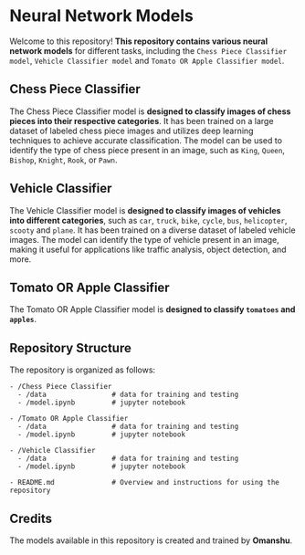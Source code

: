 # Neural Network Models
Welcome to this repository! **This repository contains various neural network models** for different tasks, including the `Chess Piece Classifier model`, `Vehicle Classifier model` and `Tomato OR Apple Classifier model`.

## Chess Piece Classifier
The Chess Piece Classifier model is **designed to classify images of chess pieces into their respective categories**. It has been trained on a large dataset of labeled chess piece images and utilizes deep learning techniques to achieve accurate classification. The model can be used to identify the type of chess piece present in an image, such as `King`, `Queen`, `Bishop`, `Knight`, `Rook`, or `Pawn`.

## Vehicle Classifier
The Vehicle Classifier model is **designed to classify images of vehicles into different categories**, such as `car`, `truck`, `bike`, `cycle`, `bus`, `helicopter`, `scooty` and `plane`. It has been trained on a diverse dataset of labeled vehicle images. The model can identify the type of vehicle present in an image, making it useful for applications like traffic analysis, object detection, and more.

## Tomato OR Apple Classifier
The Tomato OR Apple Classifier model is **designed to classify `tomatoes` and `apples`**.

## Repository Structure
The repository is organized as follows:

```
- /Chess Piece Classifier
  - /data                # data for training and testing
  - /model.ipynb         # jupyter notebook

- /Tomato OR Apple Classifier
  - /data                # data for training and testing
  - /model.ipynb         # jupyter notebook

- /Vehicle Classifier
  - /data                # data for training and testing
  - /model.ipynb         # jupyter notebook

- README.md              # Overview and instructions for using the repository
```

## Credits
The models available in this repository is created and trained by **Omanshu**.
